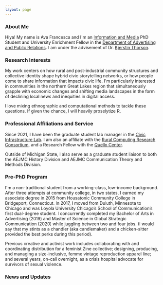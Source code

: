 ```yaml
---
layout: page
---
```


### About Me

Hiya! My name is Ava Francesca and I'm an [Information and Media](https://comartsci.msu.edu/our-people/ava-francesca-battocchio) PhD Student  and University Enrichment Fellow in the [Department of Advertising and Public Relations](https://comartsci.msu.edu/departments/advertising-public-relations). I am under the advisement of Dr. [Kjerstin Thorson](https://comartsci.msu.edu/our-people/kjerstin-thorson).

### Research Interests

My work centers on how rural and post-industrial community structures and collective identity shape hybrid civic storytelling networks, or how people come to share information that impacts civic life. I'm particularly interested in communities in the northern Great Lakes region that simultaneously grapple with economic changes and shifting media landscapes in the form of declining local news and inequities in digital access. 

I love mixing ethnographic and computational methods to tackle these questions. If given the chance, I will heavily proselytize R.

### Professional Affiliations and Service

Since 2021, I have been the graduate student lab manager in the [Civic Infrastructure Lab](https://comartsci.msu.edu/civic-infrastructure-lab). I am also an affiliate with the [Rural Computing Research Consortium](https://ruralcomputing.msu.edu/), and a Research Fellow with the [Quello Center](https://quello.msu.edu/). 

Outside of Michigan State, I also serve as a graduate student liaison to both the AEJMC History Division and AEJMC Communication Theory and Methods Division.

### Pre-PhD Program

I'm a non-traditional student from a working-class, low-income background. After three attempts at community college, in two states, I earned my associate degree in 2015 from Housatonic Community College in Bridgeport, Connecticut. In 2017, I moved from Duluth, Minnesota to Chicago and was Loyola University Chicago’s School of Communication’s first dual-degree student. I concurrently completed my Bachelor of Arts in Advertising (2019) and Master of Science in Global Strategic Communication (2020) while juggling between two and four jobs. (I would say that my stints as a chandler (aka candlemaker) and a chicken-sitter provided the best perks during this period). 

Previous creative and activist work includes collaborating with and coordinating distribution for a feminist Zine collective; designing, producing, and managing a size-inclusive, femme vintage reproduction apparel line; and several years, on-call overnight, as a crisis hospital advocate for survivors of sexual violence.


### News and Updates
